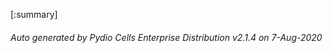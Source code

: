 






[:summary]

###### Auto generated by Pydio Cells Enterprise Distribution v2.1.4 on 7-Aug-2020
